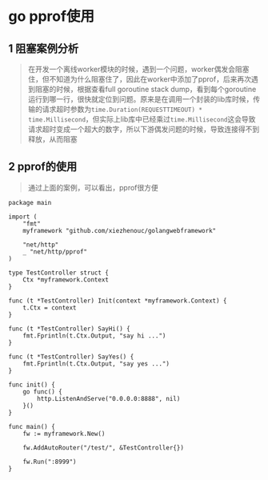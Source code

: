 # go pprof使用
## 1 阻塞案例分析
>在开发一个离线worker模块的时候，遇到一个问题，worker偶发会阻塞住，但不知道为什么阻塞住了，因此在worker中添加了pprof，后来再次遇到阻塞的时候，根据查看full goroutine stack dump，看到每个goroutine运行到哪一行，很快就定位到问题。原来是在调用一个封装的lib库时候，传输的请求超时参数为`time.Duration(REQUESTTIMEOUT) * time.Millisecond`，但实际上lib库中已经乘过`time.Millisecond`这会导致请求超时变成一个超大的数字，所以下游偶发问题的时候，导致连接得不到释放，从而阻塞

## 2 pprof的使用
>通过上面的案例，可以看出，pprof很方便

```
package main

import (
	"fmt"
	myframework "github.com/xiezhenouc/golangwebframework"

	"net/http"
	_ "net/http/pprof"
)

type TestController struct {
	Ctx *myframework.Context
}

func (t *TestController) Init(context *myframework.Context) {
	t.Ctx = context
}

func (t *TestController) SayHi() {
	fmt.Fprintln(t.Ctx.Output, "say hi ...")
}

func (t *TestController) SayYes() {
	fmt.Fprintln(t.Ctx.Output, "say yes ...")
}

func init() {
	go func() {
		http.ListenAndServe("0.0.0.0:8888", nil)
	}()
}

func main() {
	fw := myframework.New()

	fw.AddAutoRouter("/test/", &TestController{})

	fw.Run(":8999")
}
```